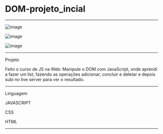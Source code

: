 # DOM-projeto_incial
******************************************************************
![image](https://user-images.githubusercontent.com/72118415/196034784-481e4db6-b20c-44be-b20d-4cf581f7b028.png)


![image](https://user-images.githubusercontent.com/72118415/196034653-ef9ea106-6849-4734-9f43-ead9c290feac.png)

![image](https://user-images.githubusercontent.com/72118415/196034760-a297b88e-6b65-4ed1-96b7-5bfc4a70ae49.png)

***********************************************************************
Projeto 


Feito o curso de JS na Web: Manipule o DOM com JavaScript, onde aprendi a 
fazer um list, fazendo as operações adicionar, concluir e  deletar e depois subi 
no live server para ver o resultado. 
************************************************************************
Linguagem


JAVASCRIPT

CSS

HTML
************************************************************************

